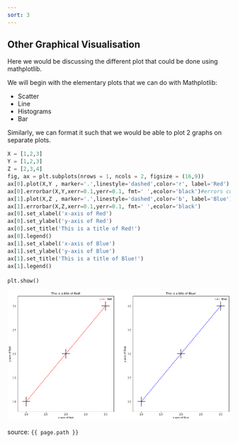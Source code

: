 ```yaml
---
sort: 3
---
```

## Other Graphical Visualisation

Here we would be discussing the different plot that could be done using mathplotlib.

We will begin with the elementary plots that we can do with Mathplotlib:
* Scatter
* Line
* Histograms
* Bar


Similarly, we can format it such that we would be able to plot 2 graphs on separate plots.
```python
X = [1,2,3]
Y = [1,2,3]
Z = [2,3,4]
fig, ax = plt.subplots(nrows = 1, ncols = 2, figsize = (16,9))
ax[0].plot(X,Y , marker='.',linestyle='dashed',color='r', label='Red')
ax[0].errorbar(X,Y,xerr=0.1,yerr=0.1, fmt=' ',ecolor='black')#errors could be an array format as well
ax[1].plot(X,Z , marker='.',linestyle='dashed',color='b', label='Blue')
ax[1].errorbar(X,Z,xerr=0.1,yerr=0.1, fmt=' ',ecolor='black')
ax[0].set_xlabel('x-axis of Red')
ax[0].set_ylabel('y-axis of Red')
ax[0].set_title('This is a title of Red!')
ax[0].legend()
ax[1].set_xlabel('x-axis of Blue')
ax[1].set_ylabel('y-axis of Blue')
ax[1].set_title('This is a title of Blue!')
ax[1].legend()

plt.show()
```
![WorkshopImage 5](https://raw.githubusercontent.com/darren1998s/darren1998s.github.io/main/assets/images/tfi/basics%20plt/WorkshopImage5.png)




source: `{{ page.path }}`
